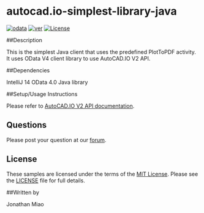 # autocad.io-simplest-library-java

[![odata](https://img.shields.io/badge/odata-4.0-yellow.svg)](http://www.odata.org/documentation/)
[![ver](https://img.shields.io/badge/AutoCAD.io-2.0.0-blue.svg)](https://developer.autodesk.com/api/autocadio/v2/)
[![License](http://img.shields.io/:license-mit-red.svg)](http://opensource.org/licenses/MIT)

##Description

This is the simplest Java client that uses the predefined PlotToPDF activity. It uses OData V4 client library to use AutoCAD.IO V2 API.

##Dependencies

IntelliJ 14
OData 4.0 Java library

##Setup/Usage Instructions

Please refer to [AutoCAD.IO V2 API documentation](https://developer.autodesk.com/api/autocadio/v2/#tutorials).

## Questions

Please post your question at our [forum](http://forums.autodesk.com/t5/autocad-i-o/bd-p/105).

## License

These samples are licensed under the terms of the [MIT License](http://opensource.org/licenses/MIT). Please see the [LICENSE](LICENSE) file for full details.

##Written by 

Jonathan Miao
